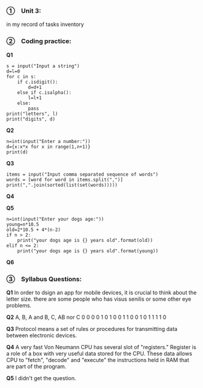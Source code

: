 ### ①　Unit 3:
in my record of tasks inventory

### ②　Coding practice:
**Q1**
```
s = input("Input a string")
d=l=0
for c in s:
    if c.isdigit():
        d=d+1
    else if c.isalpha():
        l=l+1
    else:
        pass
print("letters", l)
print("digits", d)
```

**Q2**
```
n=int(input("Enter a number:"))
d={x:x*x for x in range(1,n+1)}
print(d)
```

**Q3**
```
items = input("Input comma separated sequence of words")
words = [word for word in items.split(",")]
print(",".join(sorted(list(set(words)))))
```

**Q4**

**Q5**
```
n=int(input("Enter your dogs age:"))
young=n*10.5
old=2*10.5 + 4*(n-2)
if n > 2:
    print("your dogs age is {} years old".format(old))
elif n <= 2:
    print("your dogs age is {} years old".format(young))
```
**Q6**



### ③　Syllabus Questions:
**Q1** In order to dsign an app for mobile devices, it is crucial to think about the letter size.
there are some people who has visus senilis or some other eye problems.

**Q2**
A, B,	A and B,	C,	AB nor C
0	0	0	0	1
0	1	0	0	1
1	0	0	1	0
1	1	1	1	0

**Q3**
Protocol means a set of rules or procedures for transmitting data between electronic devices.

**Q4**
A very fast Von Neumann CPU has several slot of "registers." Register is a role of a box with very useful data stored for
the CPU. These data allows CPU to "fetch", "decode" and "execute" the instructions held in RAM that are part of the program.

**Q5**
I didn't get the question.
